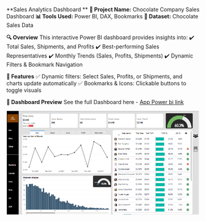 **Sales Analytics Dashboard
**
**📌 Project Name:** Chocolate Company Sales Dashboard
**📊 Tools Used:** Power BI, DAX, Bookmarks
**📂 Dataset:** Chocolate Sales Data

**🔍 Overview**
This interactive Power BI dashboard provides insights into:
✔️ Total Sales, Shipments, and Profits
✔️ Best-performing Sales Representatives
✔️ Monthly Trends (Sales, Profits, Shipments)
✔️ Dynamic Filters & Bookmark Navigation

**🎯 Features**
✅ Dynamic filters: Select Sales, Profits, or Shipments, and charts update automatically
✅ Bookmarks & Icons: Clickable buttons to toggle visuals

**📸 Dashboard Preview**
See the full Dashboard here - 
[App Power bi link](https://app.powerbi.com/view?r=eyJrIjoiMTNiNDUwMjgtY2Y3NS00MDk5LWIyZDEtMTg2Nzg0MWQzNDQ5IiwidCI6ImZlZTNiOTE2LTAxYzEtNDk4Ny1hNjQ2LWUxOTM0MzJiOWVhYSIsImMiOjl9)

![Portfolio Dashboard](https://github.com/Noobmaster1111/My-Data-Portfolio/blob/710f18983d4830b28b2571fd82f0e5ae47d7d517/Sales%20Analytics%20Dashboard_Screenshot.PNG)

